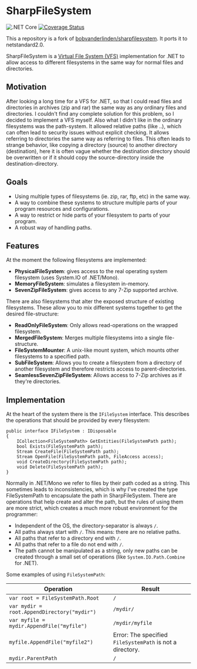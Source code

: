 
# SharpFileSystem
![.NET Core](https://github.com/b3b00/sharpfilesystem/workflows/.NET%20Core/badge.svg)
[![Coverage Status](https://coveralls.io/repos/github/b3b00/sharpfilesystem/badge.svg?branch=master)](https://coveralls.io/github/b3b00/sharpfilesystem?branch=master)

This a repository is a fork of [bobvanderlinden/sharpfilesystem](https://github.com/bobvanderlinden/sharpfilesystem). It ports it to netstandard2.0.

SharpFileSystem is a [Virtual File System (VFS)](http://en.wikipedia.org/wiki/Virtual_file_system) implementation for .NET to allow access to different filesystems in the same way for normal files and directories.

## Motivation

After looking a long time for a VFS for .NET, so that I could read files and directories in archives (zip and rar) the same way as any ordinary files and directories. I couldn't find any complete solution for this problem, so I decided to implement a VFS myself. Also what I didn't like in the ordinary filesystems was the path-system. It allowed relative paths (like ..), which can often lead to security issues without explicit checking. It allows referring to directories the same way as referring to files. This often leads to strange behavior, like copying a directory (source) to another directory (destination), here it is often vague whether the destination directory should be overwritten or if it should copy the source-directory inside the destination-directory.

## Goals

* Using multiple types of filesystems (ie. zip, rar, ftp, etc) in the same way.
* A way to combine these systems to structure multiple parts of your program resources and configurations.
* A way to restrict or hide parts of your filesystem to parts of your program.
* A robust way of handling paths.

## Features

At the moment the following filesystems are implemented:

* **PhysicalFileSystem**: gives access to the real operating system filesystem (uses System.IO of .NET/Mono).
* **MemoryFileSystem**: simulates a filesystem in-memory.
* **SevenZipFileSystem**: gives access to any 7-Zip supported archive.

There are also filesystems that alter the exposed structure of existing filesystems. These allow you to mix different systems together to get the desired file-structure:

* **ReadOnlyFileSystem**: Only allows read-operations on the wrapped filesystem.
* **MergedFileSystem**: Merges multiple filesystems into a single file-structure.
* **FileSystemMounter**: A unix-like mount system, which mounts other filesystems to a specified path.
* **SubFileSystem**: Allows you to create a filesystem from a directory of another filesystem and therefore restricts access to parent-directories.
* **SeamlessSevenZipFileSystem**: Allows access to 7-Zip archives as if they're directories.

## Implementation

At the heart of the system there is the `IFileSystem` interface. This describes the operations that should be provided by every filesystem:

	public interface IFileSystem : IDisposable
	{
		ICollection<FileSystemPath> GetEntities(FileSystemPath path);
		bool Exists(FileSystemPath path);
		Stream CreateFile(FileSystemPath path);
		Stream OpenFile(FileSystemPath path, FileAccess access);
		void CreateDirectory(FileSystemPath path);
		void Delete(FileSystemPath path);
	}

Normally in .NET/Mono we refer to files by their path coded as a string. This sometimes leads to inconsistencies, which is why I've created the type FileSystemPath to encapsulate the path in SharpFileSystem. There are operations that help create and alter the path, but the rules of using them are more strict, which creates a much more robust environment for the programmer:

* Independent of the OS, the directory-separator is always `/`.
* All paths always start with `/`. This means: there are no relative paths.
* All paths that refer to a directory end with `/`.
* All paths that refer to a file do not end with `/`.
* The path cannot be manipulated as a string, only new paths can be created through a small set of operations (like `System.IO.Path.Combine` for .NET).

Some examples of using `FileSystemPath`:

Operation | Result
--- | ---
`var root = FileSystemPath.Root` | `/`
`var mydir = root.AppendDirectory("mydir")` | `/mydir/`
`var myfile = mydir.AppendFile("myfile")` | `/mydir/myfile`
`myfile.AppendFile("myfile2")` | Error: The specified `FileSystemPath` is not a directory.
`mydir.ParentPath` | `/`

